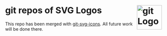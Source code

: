 # git repos of SVG Logos [<img alt="git Logo" src="https://www.vectorlogo.zone/logos/git-scm/git-scm-icon.svg" height="80" align="right" />](https://logosear.ch/)

This repo has been merged with [git-svg-icons](https://github.com/VectorLogoZone/git-svg-icons).  All future work will be done there.


